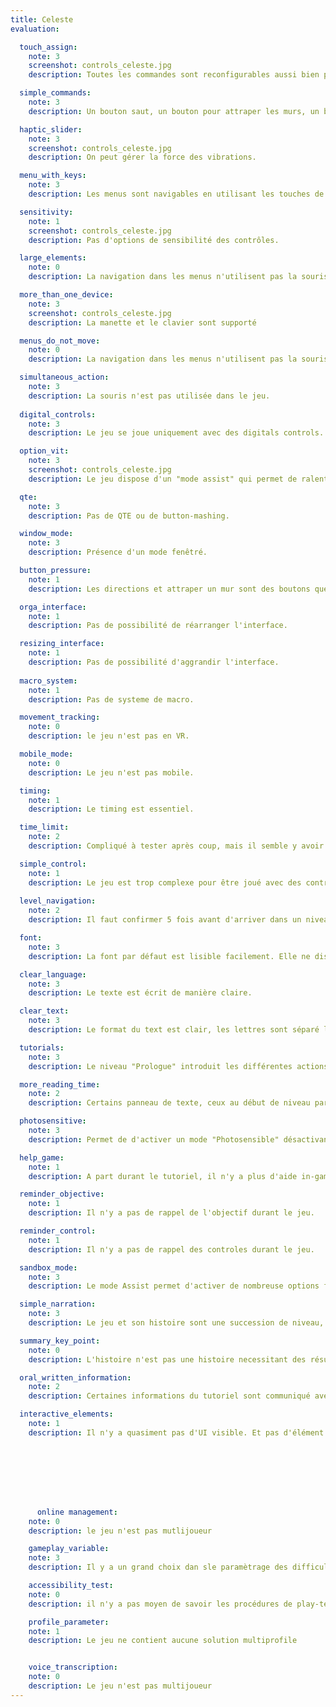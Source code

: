 ```yaml
---
title: Celeste
evaluation:

  touch_assign:
    note: 3
    screenshot: controls_celeste.jpg
    description: Toutes les commandes sont reconfigurables aussi bien pour clavier que pour manettes.

  simple_commands:
    note: 3
    description: Un bouton saut, un bouton pour attraper les murs, un bouton de dash et des directions...

  haptic_slider:
    note: 3
    screenshot: controls_celeste.jpg
    description: On peut gérer la force des vibrations.

  menu_with_keys:
    note: 3
    description: Les menus sont navigables en utilisant les touches de déplacement.

  sensitivity:
    note: 1
    screenshot: controls_celeste.jpg
    description: Pas d'options de sensibilité des contrôles.

  large_elements:
    note: 0
    description: La navigation dans les menus n'utilisent pas la souris.

  more_than_one_device: 
    note: 3
    screenshot: controls_celeste.jpg
    description: La manette et le clavier sont supporté

  menus_do_not_move:
    note: 0
    description: La navigation dans les menus n'utilisent pas la souris.

  simultaneous_action:
    note: 3
    description: La souris n'est pas utilisée dans le jeu.
    
  digital_controls:
    note: 3
    description: Le jeu se joue uniquement avec des digitals controls.

  option_vit:
    note: 3
    screenshot: controls_celeste.jpg
    description: Le jeu dispose d'un "mode assist" qui permet de ralentir la vitesse du jeu.

  qte:
    note: 3
    description: Pas de QTE ou de button-mashing.

  window_mode:
    note: 3
    description: Présence d'un mode fenêtré.

  button_pressure:
    note: 1
    description: Les directions et attraper un mur sont des boutons que l'on maintiens qui n'ont pas d'alternatives.

  orga_interface:
    note: 1
    description: Pas de possibilité de réarranger l'interface.

  resizing_interface:
    note: 1
    description: Pas de possibilité d'aggrandir l'interface.
    
  macro_system:
    note: 1
    description: Pas de systeme de macro.

  movement_tracking:
    note: 0
    description: le jeu n'est pas en VR.

  mobile_mode:
    note: 0
    description: Le jeu n'est pas mobile.

  timing:
    note: 1
    description: Le timing est essentiel.

  time_limit:
    note: 2
    description: Compliqué à tester après coup, mais il semble y avoir du cool down entre deux inputs, mais il n'est probablement pas de 0.5.

  simple_control:
    note: 1
    description: Le jeu est trop complexe pour être joué avec des controles aussi simple.
  
  level_navigation:
    note: 2
    description: Il faut confirmer 5 fois avant d'arriver dans un niveau jouable pour une nouvelle sauvegarde, et 6 fois pour une sauvegarde existante.

  font:
    note: 3
    description: La font par défaut est lisible facilement. Elle ne dispose pas d'empatement, et chaque lettre est bien distincte des autres.

  clear_language:
    note: 3
    description: Le texte est écrit de manière claire.

  clear_text:
    note: 3
    description: Le format du text est clair, les lettres sont séparé les unes des autres pour permettre une lecture facile.

  tutorials:
    note: 3
    description: Le niveau "Prologue" introduit les différentes actions du jeu.

  more_reading_time:
    note: 2
    description: Certains panneau de texte, ceux au début de niveau par exemple défile tout seul. La majorité (les dialogues notamment) necessite une action du joueur.

  photosensitive:
    note: 3
    description: Permet de d'activer un mode "Photosensible" désactivant tout les éléments pouvant déclencher des crises.

  help_game:
    note: 1
    description: A part durant le tutoriel, il n'y a plus d'aide in-game.

  reminder_objective:
    note: 1
    description: Il n'y a pas de rappel de l'objectif durant le jeu.

  reminder_control:
    note: 1
    description: Il n'y a pas de rappel des controles durant le jeu.

  sandbox_mode:
    note: 3
    description: Le mode Assist permet d'activer de nombreuse options facilitant l'entrainement (Invincibilité, Nombre de Dash, Endurance).

  simple_narration:
    note: 3
    description: Le jeu et son histoire sont une succession de niveau, l'histoire est linéaire.

  summary_key_point:
    note: 0
    description: L'histoire n'est pas une histoire necessitant des résumés de la progression.

  oral_written_information:
    note: 2
    description: Certaines informations du tutoriel sont communiqué avec des pictogrammes de la touches à utilisé, mais contiennent du texte pour décrire l'action. 

  interactive_elements:
    note: 1
    description: Il n'y a quasiment pas d'UI visible. Et pas d'élément interractible (Objet à ramassé en cliquant sur un bouton par exemple)








      online management:
    note: 0
    description: le jeu n'est pas mutlijoueur

    gameplay_variable:
    note: 3
    description: Il y a un grand choix dan sle paramètrage des difficulté en touchant à certains paramètres

    accessibility_test:
    note: 0
    description: il n'y a pas moyen de savoir les procédures de play-test du jeu

    profile_parameter:
    note: 1
    description: Le jeu ne contient aucune solution multiprofile


    voice_transcription:
    note: 0
    description: Le jeu n'est pas multijoueur
---
```


